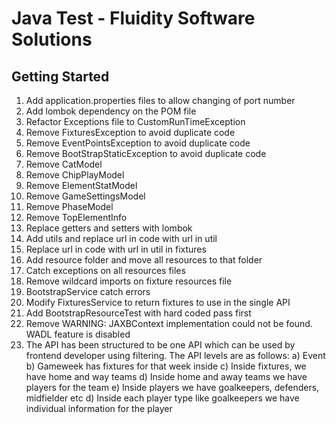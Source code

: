 # Java Test - Fluidity Software Solutions



## Getting Started

1. Add application.properties files to allow changing of port number
2. Add lombok dependency on the POM file
3. Refactor Exceptions file to CustomRunTimeException
4. Remove FixturesException to avoid duplicate code
5. Remove EventPointsException to avoid duplicate code
6. Remove BootStrapStaticException to avoid duplicate code
7. Remove CatModel
8. Remove ChipPlayModel
9. Remove ElementStatModel
10. Remove GameSettingsModel
11. Remove PhaseModel
12. Remove TopElementInfo
13. Replace getters and setters with lombok
14. Add utils and replace url in code with url in util
15. Replace url in code with url in util in fixtures
16. Add resource folder and move all resources to that folder
17. Catch exceptions on all resources files
18. Remove wildcard imports on fixture resources file
19. BootstrapService catch errors
20. Modify FixturesService to return fixtures to use in the single API
21. Add BootstrapResourceTest with hard coded pass first
22. Remove WARNING: JAXBContext implementation could not be found. WADL feature is disabled
23. The API has been structured to be one API which can be used by frontend developer using filtering. The API levels are as follows:
    a) Event
    b) Gameweek has fixtures for that week inside
    c) Inside fixtures, we have home and way teams
    d) Inside home and away teams we have players for the team
    e) Inside players we have goalkeepers, defenders, midfielder etc
    d) Inside each player type like goalkeepers we have individual information for the player
    

